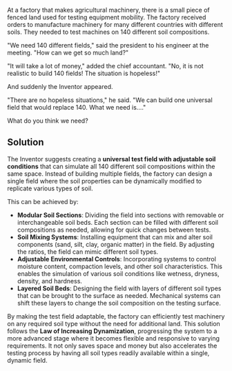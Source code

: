 At a factory that makes agricultural machinery, there is a small piece of fenced land used for testing equipment mobility. The factory received orders to manufacture machinery for many different countries with different soils. They needed to test machines on 140 different soil compositions.

"We need 140 different fields," said the president to his engineer at the meeting. "How can we get so much land?"

"It will take a lot of money," added the chief accountant. "No, it is not realistic to build 140 fields! The situation is hopeless!"

And suddenly the Inventor appeared.

"There are no hopeless situations," he said. "We can build one universal field that would replace 140. What we need is...."

What do you think we need?

## Solution

The Inventor suggests creating a **universal test field with adjustable soil conditions** that can simulate all 140 different soil compositions within the same space. Instead of building multiple fields, the factory can design a single field where the soil properties can be dynamically modified to replicate various types of soil.

This can be achieved by:

- **Modular Soil Sections**: Dividing the field into sections with removable or interchangeable soil beds. Each section can be filled with different soil compositions as needed, allowing for quick changes between tests.
- **Soil Mixing Systems**: Installing equipment that can mix and alter soil components (sand, silt, clay, organic matter) in the field. By adjusting the ratios, the field can mimic different soil types.
- **Adjustable Environmental Controls**: Incorporating systems to control moisture content, compaction levels, and other soil characteristics. This enables the simulation of various soil conditions like wetness, dryness, density, and hardness.
- **Layered Soil Beds**: Designing the field with layers of different soil types that can be brought to the surface as needed. Mechanical systems can shift these layers to change the soil composition on the testing surface.

By making the test field adaptable, the factory can efficiently test machinery on any required soil type without the need for additional land. This solution follows the **Law of Increasing Dynamization**, progressing the system to a more advanced stage where it becomes flexible and responsive to varying requirements. It not only saves space and money but also accelerates the testing process by having all soil types readily available within a single, dynamic field.
